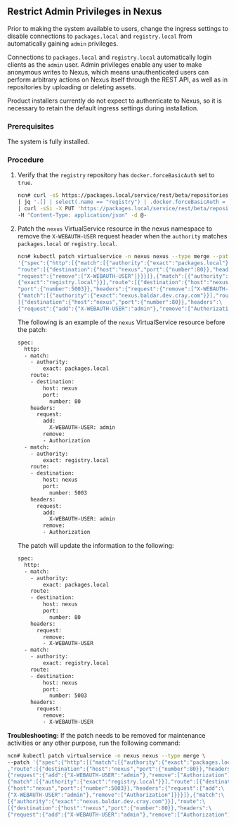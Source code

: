 ## Restrict Admin Privileges in Nexus

Prior to making the system available to users, change the ingress settings to disable connections to `packages.local` and `registry.local` from automatically gaining `admin` privileges.

Connections to `packages.local` and `registry.local` automatically login clients as the `admin` user. Admin privileges enable any user to make anonymous writes to Nexus, which means unauthenticated users can perform arbitrary actions on Nexus itself through the REST API, as well as in repositories by uploading or deleting assets.

Product installers currently do not expect to authenticate to Nexus, so it is necessary to retain the default ingress settings during installation.

### Prerequisites

The system is fully installed.


### Procedure

1.  Verify that the `registry` repository has `docker.forceBasicAuth` set to `true`.

    ```bash
    ncn# curl -sS https://packages.local/service/rest/beta/repositories \
    | jq '.[] | select(.name == "registry") | .docker.forceBasicAuth = true' \
    | curl -sSi -X PUT 'https://packages.local/service/rest/beta/repositories/docker/hosted/registry' \
    -H "Content-Type: application/json" -d @-
    ```

2.  Patch the `nexus` VirtualService resource in the nexus namespace to remove the `X-WEBAUTH-USER` request header when the `authority` matches `packages.local` or `registry.local`.

    ```bash
    ncn# kubectl patch virtualservice -n nexus nexus --type merge --patch \
    '{"spec":{"http":[{"match":[{"authority":{"exact":"packages.local"}}],\
    "route":[{"destination":{"host":"nexus","port":{"number":80}},"headers":{\
    "request":{"remove":["X-WEBAUTH-USER"]}}}]},{"match":[{"authority":\
    {"exact":"registry.local"}}],"route":[{"destination":{"host":"nexus",\
    "port":{"number":5003}},"headers":{"request":{"remove":["X-WEBAUTH-USER"]}}}]},\
    {"match":[{"authority":{"exact":"nexus.baldar.dev.cray.com"}}],"route":\
    [{"destination":{"host":"nexus","port":{"number":80}},"headers":\
    {"request":{"add":{"X-WEBAUTH-USER":"admin"},"remove":["Authorization"]}}}]}]}}'
    ```

    The following is an example of the `nexus` VirtualService resource before the patch:

    ```bash
    spec:
      http:
      - match:
        - authority:
            exact: packages.local
        route:
        - destination:
            host: nexus
            port:
              number: 80
        headers:
          request:
            add:
              X-WEBAUTH-USER: admin
            remove:
            - Authorization
      - match:
        - authority:
            exact: registry.local
        route:
        - destination:
            host: nexus
            port:
              number: 5003
        headers:
          request:
            add:
              X-WEBAUTH-USER: admin
            remove:
            - Authorization
    ```

    The patch will update the information to the following:

    ```bash
    spec:
      http:
      - match:
        - authority:
            exact: packages.local
        route:
        - destination:
            host: nexus
            port:
              number: 80
        headers:
          request:
            remove:
            - X-WEBAUTH-USER
      - match:
        - authority:
            exact: registry.local
        route:
        - destination:
            host: nexus
            port:
              number: 5003
        headers:
          request:
            remove:
            - X-WEBAUTH-USER
    ```


**Troubleshooting:** If the patch needs to be removed for maintenance activities or any other purpose, run the following command:

```bash
ncn# kubectl patch virtualservice -n nexus nexus --type merge \
--patch '{"spec":{"http":[{"match":[{"authority":{"exact":"packages.local"}}]\
,"route":[{"destination":{"host":"nexus","port":{"number":80}},"headers":\
{"request":{"add":{"X-WEBAUTH-USER":"admin"},"remove":["Authorization"]}}}]},\
{"match":[{"authority":{"exact":"registry.local"}}],"route":[{"destination":\
{"host":"nexus","port":{"number":5003}},"headers":{"request":{"add":\
{"X-WEBAUTH-USER":"admin"},"remove":["Authorization"]}}}]},{"match":\
[{"authority":{"exact":"nexus.baldar.dev.cray.com"}}],"route":\
[{"destination":{"host":"nexus","port":{"number":80}},"headers":\
{"request":{"add":{"X-WEBAUTH-USER":"admin"},"remove":["Authorization"]}}}]}]}}'
```



